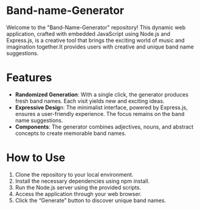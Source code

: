 <h1>Band-name-Generator</h1>
Welcome to the "Band-Name-Generator" repository! This dynamic web application, crafted with embedded JavaScript using Node.js and Express.js, is a creative tool that brings the exciting world of music and imagination together.It provides users with creative and unique band name suggestions.
<h1>Features</h1>
<ul>
<li><strong>Randomized Generation</strong>: With a single click, the generator produces fresh band names. Each visit yields new and exciting ideas.</li>
<li><strong>Expressive Desig</strong>n: The minimalist interface, powered by Express.js, ensures a user-friendly experience. The focus remains on the band name suggestions.</li>
<li><strong>Components</strong>: The generator combines adjectives, nouns, and abstract concepts to create memorable band names.</li>
</ul>
<h1>How to Use</h1>
<ol>
<li>Clone the repository to your local environment.</li>
<li>Install the necessary dependencies using npm install.</li>
<li>Run the Node.js server using the provided scripts.</li>
<li>Access the application through your web browser.</li>
<li>Click the “Generate” button to discover unique band names.</li>
</ol>
